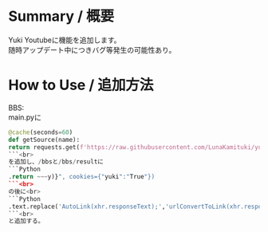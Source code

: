 # Summary / 概要
Yuki Youtubeに機能を追加します。<br>
随時アップデート中につきバグ等発生の可能性あり。


# How to Use / 追加方法
BBS:<br>
main.pyに<br>
```Python
@cache(seconds=60)
def getSource(name):
return requests.get(f'https://raw.githubusercontent.com/LunaKamituki/yuki-source/main/{name}.html').text
```<br>
を追加し、/bbsと/bbs/resultに
```Python
.return ~~~y)}", cookies={"yuki":"True"})
```<br>
の後に<br>
```Python
.text.replace('AutoLink(xhr.responseText);','urlConvertToLink(xhr.responseText);') + getSource('bbs')
```<br>
と追加する。
